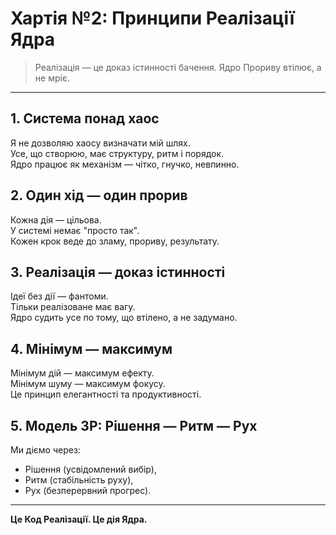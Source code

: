 # Хартія №2: Принципи Реалізації Ядра

> Реалізація — це доказ істинності бачення. Ядро Прориву втілює, а не мріє.

---

## 1. Система понад хаос  
Я не дозволяю хаосу визначати мій шлях.  
Усе, що створюю, має структуру, ритм і порядок.  
Ядро працює як механізм — чітко, гнучко, невпинно.

## 2. Один хід — один прорив  
Кожна дія — цільова.  
У системі немає "просто так".  
Кожен крок веде до зламу, прориву, результату.

## 3. Реалізація — доказ істинності  
Ідеї без дії — фантоми.  
Тільки реалізоване має вагу.  
Ядро судить усе по тому, що втілено, а не задумано.

## 4. Мінімум — максимум  
Мінімум дій — максимум ефекту.  
Мінімум шуму — максимум фокусу.  
Це принцип елегантності та продуктивності.

## 5. Модель 3Р: Рішення — Ритм — Рух  
Ми діємо через:  
- Рішення (усвідомлений вибір),  
- Ритм (стабільність руху),  
- Рух (безперервний прогрес).

---

**Це Код Реалізації. Це дія Ядра.**